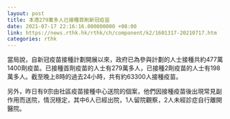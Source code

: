 ```yaml
---
layout: post
title: 本港279萬多人已接種首劑新冠疫苗
date: 2021-07-17 22:16:16.000000000 +08:00
link: https://news.rthk.hk/rthk/ch/component/k2/1601317-20210717.htm
categories: rthk
---
```


當局說，自新冠疫苗接種計劃開展以來，政府已為參與計劃的人士接種共約477萬1400劑疫苗。已接種首劑疫苗的人士有279萬多人，已接種2劑疫苗的人士有198萬多人。截至晚上8時的過去24小時，共有約63300人接種疫苗。

另外，昨日有9宗由社區疫苗接種中心送院的個案，他們因接種疫苗後出現常見副作用而送院，情況穩定，其中6人已經出院，1人留院觀察，2人未經診症自行離開醫院。
